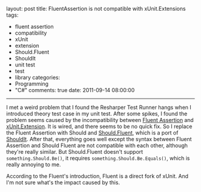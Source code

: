 layout: post
title: FluentAssertion is not compatible with xUnit.Extensions
tags:
  - fluent assertion
  - compatibility
  - xUnit
  - extension
  - Should.Fluent
  - ShouldIt
  - unit test
  - test
  - library
categories:
  - Programming
  - "C#"
comments: true
date: 2011-09-14 08:00:00
---
I met a weird problem that I found the Resharper Test Runner hangs when I introduced theory test case in my unit test.
After some spikes, I found the problem seems caused by the incompatibility between [Fluent Assertion] and [xUnit.Extension].
It is wired, and there seems to be no quick fix.
So I replace the Fluent Assertion with Should and [Should.Fluent], which is a port of [ShouldIt].
After that, everything goes well except the syntax between Fluent Assertion and Should Fluent are not compatible with each other, although they're really similar.
But Should.Fluent doesn't support `something.Should.Be()`, it requires `something.Should.Be.Equals()`, which is really annoying to me.

According to the Fluent's introduction, Fluent is a direct fork of xUnit. And I'm not sure what's the impact caused by this.

[Fluent Assertion]: http://fluentassertions.codeplex.com/
[xUnit.Extension]: http://xunit.codeplex.com/
[Should.Fluent]: http://should.codeplex.com/
[ShouldIt]: http://code.google.com/p/shouldit/
